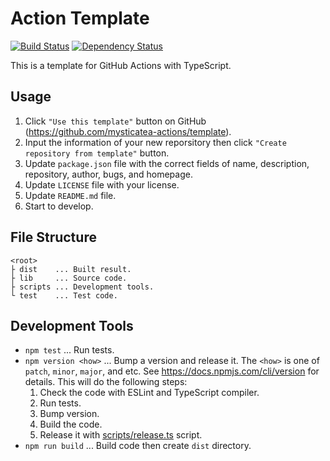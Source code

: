 # Action Template

[![Build Status](https://github.com/mysticatea-actions/template/workflows/CI/badge.svg)](https://github.com/mysticatea-actions/template/actions)
[![Dependency Status](https://david-dm.org/mysticatea-actions/template.svg)](https://david-dm.org/mysticatea-actions/template)

This is a template for GitHub Actions with TypeScript.

## Usage

1. Click `"Use this template"` button on GitHub (https://github.com/mysticatea-actions/template).
1. Input the information of your new reporsitory then click `"Create repository from template"` button.
1. Update `package.json` file with the correct fields of name, description, repository, author, bugs, and homepage.
1. Update `LICENSE` file with your license.
1. Update `README.md` file.
1. Start to develop.

## File Structure

```
<root>
├ dist    ... Built result.
├ lib     ... Source code.
├ scripts ... Development tools.
└ test    ... Test code.
```

## Development Tools

-   `npm test` ... Run tests.
-   `npm version <how>` ... Bump a version and release it. The `<how>` is one of `patch`, `minor`, `major`, and etc. See https://docs.npmjs.com/cli/version for details. This will do the following steps:
    1. Check the code with ESLint and TypeScript compiler.
    1. Run tests.
    1. Bump version.
    1. Build the code.
    1. Release it with [scripts/release.ts](scripts/release.ts) script.
-   `npm run build` ... Build code then create `dist` directory.
